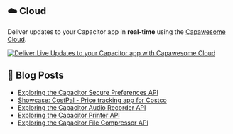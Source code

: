 <!--
# Capawesome

**Here are some ideas to get you started:**

🙋‍♀️ A short introduction - what is your organization all about?
🌈 Contribution guidelines - how can the community get involved?
👩‍💻 Useful resources - where can the community find your docs? Is there anything else the community should know?
🍿 Fun facts - what does your team eat for breakfast?
🧙 Remember, you can do mighty things with the power of [Markdown](https://docs.github.com/github/writing-on-github/getting-started-with-writing-and-formatting-on-github/basic-writing-and-formatting-syntax)
-->

## ☁️ Cloud

Deliver updates to your Capacitor app in **real-time** using the [Capawesome Cloud](https://cloud.capawesome.io/).

<div class="capawesome-z29o10a">
  <a href="https://cloud.capawesome.io/" target="_blank">
    <img alt="Deliver Live Updates to your Capacitor app with Capawesome Cloud" src="https://cloud.capawesome.io/assets/banners/cloud-deploy-real-time-app-updates.png?t=1" />
  </a>
</div>

## 📕  Blog Posts

<!-- BLOG-POST-LIST:START -->
- [Exploring the Capacitor Secure Preferences API](https://capawesome.io/blog/exploring-the-capacitor-secure-preferences-api/)
- [Showcase: CostPal - Price tracking app for Costco](https://capawesome.io/blog/showcase-costpal/)
- [Exploring the Capacitor Audio Recorder API](https://capawesome.io/blog/exploring-the-capacitor-audio-recorder-api/)
- [Exploring the Capacitor Printer API](https://capawesome.io/blog/exploring-the-capacitor-printer-api/)
- [Exploring the Capacitor File Compressor API](https://capawesome.io/blog/exploring-the-capacitor-file-compressor-api/)
<!-- BLOG-POST-LIST:END -->
